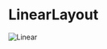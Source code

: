 # LinearLayout

![Linear](https://user-images.githubusercontent.com/50354345/171308003-b4a092f0-d665-45bb-bf03-a77fc95343da.gif)

